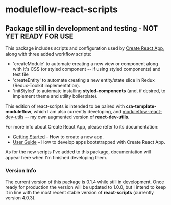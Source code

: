 # moduleflow-react-scripts

## Package still in development and testing - NOT YET READY FOR USE 

This package includes scripts and configuration used by [Create React App](https://github.com/facebook/create-react-app), along with three added workflow scripts:<br>

- 'createModule' to automate creating a new view or component along with it's CSS (or styled component -- if using styled components) and test file<br>
- 'createEntity' to automate creating a new entity/state slice in Redux (Redux-Toolkit implementation).<br>
- 'initStyled' to automate installing **styled-components** (and, if desired, to implement theme and utility boilerplate).<br>

This edition of react-scripts is intended to be paired with **cra-template-moduleflow**, which I am also currently developing, and [moduleflow-react-dev-utils](https://www.npmjs.com/package/moduleflow-react-dev-utils) -- my own augmented version of **react-dev-utils**.<br>

For more info about Create React App, please refer to its documentation:<br>

- [Getting Started](https://facebook.github.io/create-react-app/docs/getting-started) – How to create a new app.
- [User Guide](https://facebook.github.io/create-react-app/) – How to develop apps bootstrapped with Create React App.<br>

As for the new scripts I've added to this package, documentation will appear here when I'm finished developing them.

### Version Info

The current version of this package is 0.1.4 while still in development. Once ready for production the version will be updated to 1.0.0, but I intend to keep it in line with the most recent stable version of **react-scripts** (currently version 4.0.3).